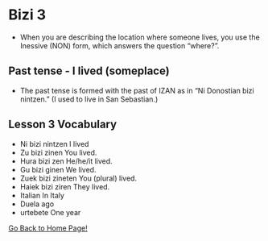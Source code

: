 # Bizi 3

*   When you are describing the location where someone lives, you use the Inessive (NON) form, which answers the question “where?”.

## Past tense - I lived (someplace)

*   The past tense is formed with the past of IZAN as in “Ni Donostian bizi nintzen.” (I used to live in San Sebastian.)

## Lesson 3 Vocabulary

*   Ni bizi nintzen I lived
*   Zu bizi zinen You lived.
*   Hura bizi zen He/he/it lived.
*   Gu bizi ginen We lived.
*   Zuek bizi zineten You (plural) lived.
*   Haiek bizi ziren They lived.
*   Italian In Italy
*   Duela ago
*   urtebete One year

[ Go Back to Home Page!](..)